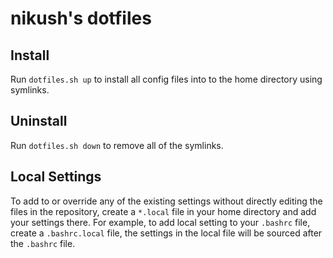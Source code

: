 nikush's dotfiles
=================

Install
-------
Run `dotfiles.sh up` to install all config files into to the home directory using symlinks.

Uninstall
---------
Run `dotfiles.sh down` to remove all of the symlinks.

Local Settings
--------------
To add to or override any of the existing settings without directly editing the
files in the repository, create a `*.local` file in your home directory and add
your settings there.  For example, to add local setting to your `.bashrc` file,
create a `.bashrc.local` file, the settings in the local file will be sourced
after the `.bashrc` file.
